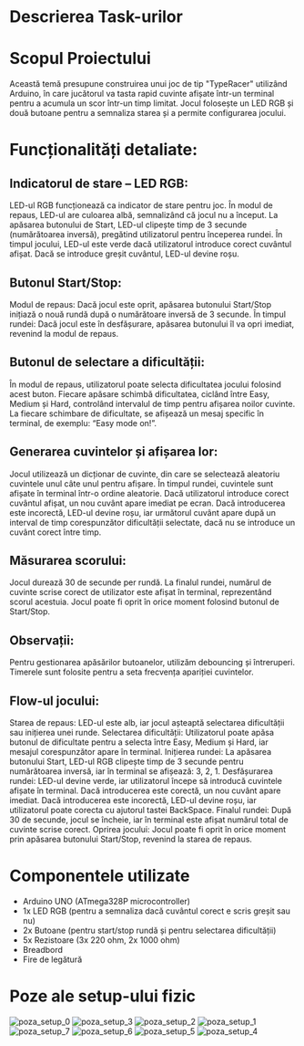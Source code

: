# Descrierea Task-urilor
# Scopul Proiectului
Această temă presupune construirea unui joc de tip "TypeRacer" utilizând Arduino, în care jucătorul va tasta rapid cuvinte afișate într-un terminal pentru a acumula un scor într-un timp limitat. Jocul folosește un LED RGB și două butoane pentru a semnaliza starea și a permite configurarea jocului.

# Funcționalități detaliate:


## Indicatorul de stare – LED RGB:

LED-ul RGB funcționează ca indicator de stare pentru joc.
În modul de repaus, LED-ul are culoarea albă, semnalizând că jocul nu a început.
La apăsarea butonului de Start, LED-ul clipește timp de 3 secunde (numărătoarea inversă), pregătind utilizatorul pentru începerea rundei.
În timpul jocului, LED-ul este verde dacă utilizatorul introduce corect cuvântul afișat. Dacă se introduce greșit cuvântul, LED-ul devine roșu.


## Butonul Start/Stop:

Modul de repaus: Dacă jocul este oprit, apăsarea butonului Start/Stop inițiază o nouă rundă după o numărătoare inversă de 3 secunde.
În timpul rundei: Dacă jocul este în desfășurare, apăsarea butonului îl va opri imediat, revenind la modul de repaus.


## Butonul de selectare a dificultății:

În modul de repaus, utilizatorul poate selecta dificultatea jocului folosind acest buton. Fiecare apăsare schimbă dificultatea, ciclând între Easy, Medium și Hard, controlând intervalul de timp pentru afișarea noilor cuvinte.
La fiecare schimbare de dificultate, se afișează un mesaj specific în terminal, de exemplu: “Easy mode on!”.


## Generarea cuvintelor și afișarea lor:

Jocul utilizează un dicționar de cuvinte, din care se selectează aleatoriu cuvintele unul câte unul pentru afișare.
În timpul rundei, cuvintele sunt afișate în terminal într-o ordine aleatorie.
Dacă utilizatorul introduce corect cuvântul afișat, un nou cuvânt apare imediat pe ecran. Dacă introducerea este incorectă, LED-ul devine roșu, iar următorul cuvânt apare după un interval de timp corespunzător dificultății selectate, dacă nu se introduce un cuvânt corect între timp.


## Măsurarea scorului:

Jocul durează 30 de secunde per rundă.
La finalul rundei, numărul de cuvinte scrise corect de utilizator este afișat în terminal, reprezentând scorul acestuia.
Jocul poate fi oprit în orice moment folosind butonul de Start/Stop.

## Observații:
Pentru gestionarea apăsărilor butoanelor, utilizăm debouncing și întreruperi. Timerele sunt folosite pentru a seta frecvența apariției cuvintelor.

## Flow-ul jocului:
Starea de repaus: LED-ul este alb, iar jocul așteaptă selectarea dificultății sau inițierea unei runde.
Selectarea dificultății: Utilizatorul poate apăsa butonul de dificultate pentru a selecta între Easy, Medium și Hard, iar mesajul corespunzător apare în terminal.
Inițierea rundei: La apăsarea butonului Start, LED-ul RGB clipește timp de 3 secunde pentru numărătoarea inversă, iar în terminal se afișează: 3, 2, 1.
Desfășurarea rundei: LED-ul devine verde, iar utilizatorul începe să introducă cuvintele afișate în terminal.
Dacă introducerea este corectă, un nou cuvânt apare imediat.
Dacă introducerea este incorectă, LED-ul devine roșu, iar utilizatorul poate corecta cu ajutorul tastei BackSpace.
Finalul rundei: După 30 de secunde, jocul se încheie, iar în terminal este afișat numărul total de cuvinte scrise corect.
Oprirea jocului: Jocul poate fi oprit în orice moment prin apăsarea butonului Start/Stop, revenind la starea de repaus.

# Componentele utilizate
- Arduino UNO (ATmega328P microcontroller)
- 1x LED RGB (pentru a semnaliza dacă cuvântul corect e scris greșit sau nu)
- 2x Butoane (pentru start/stop rundă și pentru selectarea dificultății)
- 5x Rezistoare (3x 220 ohm, 2x 1000 ohm)
- Breadbord
- Fire de legătură

# Poze ale setup-ului fizic
![poza_setup_0](https://github.com/user-attachments/assets/a16ddc89-009b-4adc-9fe9-4a87595546bb)
![poza_setup_3](https://github.com/user-attachments/assets/0c442569-246e-4d01-b886-6e7ffe131d2c)
![poza_setup_2](https://github.com/user-attachments/assets/4822bfe2-aa4d-49a9-9237-ec2a0dd68b68)
![poza_setup_1](https://github.com/user-attachments/assets/92a3f39d-5ae0-44e5-a30e-48794db20969)
![poza_setup_7](https://github.com/user-attachments/assets/2182d72a-1c24-414f-97bf-c7c4f5c192db)
![poza_setup_6](https://github.com/user-attachments/assets/a706103a-8de3-40d6-a679-576d31d51657)
![poza_setup_5](https://github.com/user-attachments/assets/66fc1682-fb0a-4629-a8df-0cca1bf4dd58)
![poza_setup_4](https://github.com/user-attachments/assets/dde18fb1-b7af-42bf-b659-e9f5d9c4e336)
